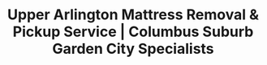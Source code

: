 ---
layout: location.njk
title: "Upper Arlington Mattress Removal & Pickup Service | Columbus Suburb Garden City Specialists"
metaDescription: "Professional mattress removal in Upper Arlington, OH - Columbus Garden City suburb with Olentangy River access. Expert pickup for Tudor-style homes, Golden Bears families, and Lane Avenue District. $125 next-day service."
permalink: /mattress-removal/ohio/columbus/upper-arlington/
city: Upper Arlington
state: Ohio
stateAbbr: OH
parentMetro: Columbus
tier: 3
zipCodes: ['43220', '43221']
coordinates: 
  lat: 39.9912
  lng: -83.0618
neighborhoods:
  - name: "Old Arlington Historic District"
    zipCodes: ["43221"]
  - name: "River Ridge"
    zipCodes: ["43220"]
  - name: "Lane Avenue District"
    zipCodes: ["43220"]
  - name: "Mallway Area"
    zipCodes: ["43221"]
  - name: "Thompson Park Neighborhoods"
    zipCodes: ["43221"]
  - name: "Riverside Drive Corridor"
    zipCodes: ["43220"]
  - name: "Scioto River Estates"
    zipCodes: ["43220"]
  - name: "Tremont Road Area"
    zipCodes: ["43221"]
  - name: "Kenny Road Neighborhoods"
    zipCodes: ["43221"]
  - name: "OSU Campus Border"
    zipCodes: ["43220"]
pricing:
  singleMattress: "$125"
  doubleMattress: "$155"
  tripleMattress: "$180"
nearbyCities:
  - name: "Columbus"
    slug: "columbus"
    isSuburb: false
    distance: "8"
  - name: "Dublin"
    slug: "dublin"
    isSuburb: true
    distance: "12"
  - name: "Grove City"
    slug: "grove-city"
    isSuburb: true
    distance: "20"
localRegulations: "Upper Arlington contracts with Local Waste Services at 614-583-5370 for comprehensive residential collection including bulk items and mattresses. Annual leaf collection handles 20,000 cubic yards. E-waste accepted at Public Service Center (4100 Roberts Road). Special programs include holiday light recycling and seasonal collection coordination."
recyclingPartners: ["Local Waste Services", "Upper Arlington Public Service Center", "Franklin County Environmental Services", "Upper Arlington City Schools Environmental Programs"]
reviews:
  count: 178
  featured:
    - author: "Margaret T."
      text: "Old Arlington Tudor home pickup - team respected our 1920s architecture and navigated the narrow driveway perfectly. Professional service that understands Upper Arlington's historic character and quality expectations."
      neighborhood: "Old Arlington Historic District"
    - author: "David L."
      text: "River Ridge area service during Golden Bears football season. Coordinated around neighborhood game day activities flawlessly. These guys know UA's community rhythm and family priorities."
      neighborhood: "River Ridge"
    - author: "Jennifer K."
      text: "Lane Avenue District pickup while managing kids' Upper Arlington school schedules. Team worked around our family timing perfectly - exactly the professional service this community deserves."
      neighborhood: "Lane Avenue District"
faqs:
  - question: "Do you serve Upper Arlington's historic and modern neighborhoods?"
    answer: "Absolutely. Our service covers all Upper Arlington areas from Old Arlington's 1920s Tudor homes to River Ridge's mid-century ranches, Lane Avenue District's mixed-use areas, and Scioto River estates. We understand the unique access requirements of UA's curving street layout and diverse architectural styles."
  - question: "Can you coordinate with Upper Arlington school district schedules?"
    answer: "Yes, we regularly work with Upper Arlington families managing Golden Bears athletics, IB program schedules, and the academic calendar that drives family timing throughout this education-focused community."
  - question: "How do you navigate Upper Arlington's unique street layout?"
    answer: "Our team understands UA's Garden City design with curving streets shaped by natural ravines. We navigate efficiently between the Olentangy and Scioto Rivers while respecting neighborhood character and mature tree canopies."
  - question: "Do you work around Upper Arlington community events?"
    answer: "We schedule service around the Labor Day Arts Festival (25,000+ visitors), weekly farmers markets, Fourth of July celebrations, and Golden Bears athletics that affect neighborhood access and parking throughout the community."
  - question: "Can you handle Upper Arlington's municipal waste coordination?"
    answer: "We eliminate the need to contact Local Waste Services at 614-583-5370 or coordinate with annual leaf collection and e-waste programs. Our direct service provides the convenience and quality Upper Arlington families expect."
  - question: "How do you serve homes near OSU campus?"
    answer: "We provide specialized service to Upper Arlington neighborhoods bordering Ohio State University, coordinating with academic schedules and campus traffic patterns while maintaining the professional standards expected in UA."
  - question: "Do you understand Upper Arlington's property values and standards?"
    answer: "Yes, we serve this premier Columbus suburb where residents expect excellence. Our professional approach matches the quality standards that define Upper Arlington's reputation throughout the Columbus area."
  - question: "What about service during peak moving seasons?"
    answer: "Upper Arlington's desirable location creates steady moving activity. We coordinate with real estate transactions, school calendar moves, and seasonal relocations while maintaining reliable scheduling for established residents."

pageContent:
  heroTitle: "Upper Arlington Mattress Removal: Garden City Excellence"
  heroDescription: "Professional mattress removal for Ohio's premier Garden City suburb. Specialized service for Tudor-style homes, Golden Bears families, and Olentangy River communities. From Old Arlington to River Ridge."
  
  aboutService: "Upper Arlington's premier mattress removal service, designed specifically for this distinctive Garden City community and Columbus's most desirable suburb. Serving 36,800 residents across unique neighborhoods shaped by natural ravines and river valleys, we understand the specialized service requirements for everything from Old Arlington's National Register Tudor homes to River Ridge's mid-century estates throughout this education-centered community.

Our service expertise reflects Upper Arlington's character as both historic preservation district and modern family destination. The Garden City layout with curving streets requires navigation knowledge of the Olentangy and Scioto River corridor geography. Upper Arlington City Schools' excellence drives family scheduling patterns around Golden Bears athletics, IB programs, and academic calendars. Lane Avenue District's mixed-use development creates unique access considerations, while this established community indicates residents who value professional, quality services.

We pride ourselves on recycling every mattress we collect from Upper Arlington homes. As part of our nationwide network that has recycled over 1 million mattresses, we work with Franklin County environmental programs and Upper Arlington's comprehensive waste management systems to ensure responsible disposal that supports this premier community's environmental stewardship and quality-of-life leadership."

  serviceAreasIntro: "Comprehensive mattress removal throughout Upper Arlington's distinctive neighborhoods, from historic districts to riverfront communities:"

  regulationsCompliance: "Upper Arlington's partnership with Local Waste Services provides comprehensive municipal collection, but mattress removal requires advance coordination through 614-583-5370, integration with annual leaf collection schedules, and e-waste center coordination at the Public Service Center. Our service eliminates these municipal requirements entirely, providing direct scheduling that respects Upper Arlington's community standards and family priorities without coordination delays. No calls to waste management, no timing restrictions around municipal programs, no coordination with seasonal collections - just premium service that meets Upper Arlington's excellence expectations."

  environmentalImpact: "Upper Arlington's environmental leadership reflects the community's commitment to preserving the natural beauty that defines this Garden City between two rivers. The city's comprehensive programs - from 20,000 cubic yards of annual leaf collection to specialized e-waste recycling at the Public Service Center - demonstrate environmental stewardship that extends throughout family neighborhoods and school district initiatives.

Every Upper Arlington mattress joins our 1+ million recycling network. Steel springs become construction materials for Columbus area development, while foam components transform into insulation for regional housing projects. This approach resonates with Upper Arlington residents who understand that responsible resource management supports both the premium lifestyle and environmental legacy that makes this community consistently recognized for quality of life.

From Olentangy River Trail conservation to school district environmental education programs, Upper Arlington's commitment to environmental responsibility reflects the values that balance family-oriented excellence with natural heritage protection throughout this distinctive Columbus suburb."

  howItWorksScheduling: "Next-day appointments throughout all Upper Arlington neighborhoods. We coordinate with Golden Bears school schedules, adapt around Labor Day Arts Festival and community events, and accommodate both historic district preservation needs and modern family requirements."

  howItWorksService: "Our licensed team provides pickup from any Upper Arlington location, navigates the Garden City's curving street layout efficiently, coordinates with community events and school district timing, and ensures service quality that meets this premier suburb's excellence standards."

  howItWorksDisposal: "Your mattress reaches Franklin County approved facilities or regional recycling centers for responsible processing, supporting Upper Arlington's environmental leadership and contributing to the sustainability that defines this distinctive Columbus suburb."

  sidebarStats:
    mattressesRemoved: "1,445"

  uniqueContent: "Upper Arlington mattress removal requires understanding what makes this Columbus suburb unique: a Garden City design shaped by natural ravines between the Olentangy and Scioto Rivers, where Tudor-style architecture meets Golden Bears school pride across 36,800 residents in neighborhoods recognized for exceptional quality of life.

Service flows with Upper Arlington's distinctive rhythm where education excellence drives family priorities. Upper Arlington City Schools' reputation creates scheduling patterns around IB programs, Golden Bears athletics, and academic calendars that influence residential service timing. Labor Day Arts Festival brings 25,000+ visitors to Lane Avenue District, while weekly farmers markets and Fourth of July celebrations generate community-wide activity that requires flexible coordination.

The Garden City layout creates unique logistics challenges. Curving streets designed by William Pitkin Jr. follow natural contours rather than traditional grids, requiring navigation expertise through tree-lined neighborhoods where mature canopies and stone Tudor homes create distinctive access patterns. Old Arlington's National Register historic district demands preservation-conscious handling, while River Ridge's post-WWII ranch homes offer different access considerations.

Upper Arlington's established character reflects a community where residents invest in quality and expect professional excellence. The 70% married rate and 53% families with children under 18 create furniture replacement cycles driven by family growth and educational transitions. Upper Arlington's position as refuge for people of prosperity and influence, established in 1913, continues to attract families who value premium services.

Municipal infrastructure supports service efficiency. The Public Service Center at 4100 Roberts Road manages comprehensive waste coordination, while Local Waste Services handles 614-583-5370 residential collection including bulk items. However, our direct service eliminates coordination complexity, providing the convenience expected in a community where unemployment sits at just 1.4% and residents manage demanding professional schedules.

Geographic advantages enhance service delivery. Route 315 provides direct downtown Columbus access, while proximity to Ohio State University creates employment density and seasonal moving patterns. The Olentangy River Trail and Scioto River access add recreational dimensions that influence neighborhood activity patterns and service timing considerations.

Our pricing maintains consistency despite Upper Arlington's premium community character and high service expectations. Whether navigating Old Arlington's historic preservation requirements, coordinating with Golden Bears athletics schedules, or accessing Lane Avenue District during peak commercial activity, transparent rates apply throughout this premier Columbus suburb. This reflects our commitment to providing excellence that matches Upper Arlington's reputation as Ohio's most desirable family community."
---